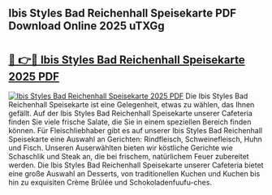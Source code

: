 ## Ibis Styles Bad Reichenhall Speisekarte PDF Download Online 2025 uTXGg

# <h2><a href="http://gcci5lc.nevu.top/?p=Ibis+Styles+Bad+Reichenhall+Speisekarte">🔗 👉🔴 Ibis Styles Bad Reichenhall Speisekarte 2025 PDF</a></h2>

[![Ibis Styles Bad Reichenhall Speisekarte 2025 PDF](https://i.imgur.com/dBaPXMq.png)](http://gcci5lc.nevu.top/?p=Ibis+Styles+Bad+Reichenhall+Speisekarte)
Die Ibis Styles Bad Reichenhall Speisekarte ist eine Gelegenheit, etwas zu wählen, das Ihnen gefällt. Auf der Ibis Styles Bad Reichenhall Speisekarte unserer Cafeteria finden Sie viele frische Salate, die Sie in einem speziellen Bereich finden können. Für Fleischliebhaber gibt es auf unserer Ibis Styles Bad Reichenhall Speisekarte eine Auswahl an Gerichten: Rindfleisch, Schweinefleisch, Huhn und Fisch. Unseren Auserwählten bieten wir köstliche Gerichte wie Schaschlik und Steak an, die bei frischem, natürlichem Feuer zubereitet werden. Die Ibis Styles Bad Reichenhall Speisekarte unserer Cafeteria bietet eine große Auswahl an Desserts, von traditionellen Kuchen und Kuchen bis hin zu exquisiten Crème Brûlée und Schokoladenfuufu-ches.
